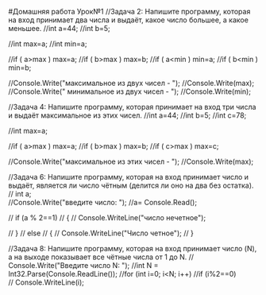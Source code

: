 #Домашняя работа Урок№1
//Задача 2: Напишите программу, которая на вход принимает два числа и выдаёт, какое число большее, а какое меньшее.
//int a=44;
//int b=5;

//int max=a;
//int min=a;

//if ( a>max ) max=a;
//if ( b>max ) max=b;
//if ( a<min ) min=a;
//if ( b<min ) min=b;

//Console.Write("максимальное из двух чисел - ");
//Console.Write(max);
//Console.Write(" минимальное из двух чисел - ");
//Console.Write(min);

//Задача 4: Напишите программу, которая принимает на вход три числа и выдаёт максимальное из этих чисел.
//int a=44;
//int b=5;
//int c=78;

//int max=a;

//if ( a>max ) max=a;
//if ( b>max ) max=b;
//if ( c>max ) max=c;

//Console.Write("максимальное из этих чисел - ");
//Console.Write(max);

//Задача 6: Напишите программу, которая на вход принимает число и выдаёт, является ли число чётным (делится ли оно на два без остатка).
// int a;                             
//Console.Write("введите число: ");
//a= Console.Read();
 
//     if (a % 2==1)
//     {
//         Console.WriteLine("число нечетное");
           
//    }
//     else
//    {
//        Console.WriteLine("Число четное");
//    } 

//Задача 8: Напишите программу, которая на вход принимает число (N), а на выходе показывает все чётные числа от 1 до N.
//   Console.Write("Введите число N: ");
//int N = Int32.Parse(Console.ReadLine());
//for (int i=0; i<N; i++)
//if (i%2==0)            
//    Console.WriteLine(i);
